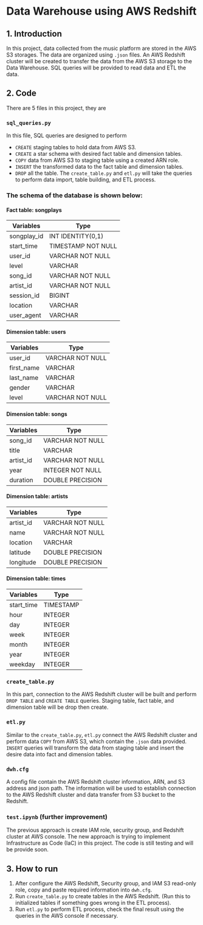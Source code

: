 # Data Warehouse using AWS Redshift
## 1. Introduction
In this project, data collected from the music platform are stored in the AWS S3 storages. The data are organized using ```.json``` files. An AWS Redshift cluster will be created to transfer the data from the AWS S3 storage to the Data Warehouse. SQL queries will be provided to read data and ETL the data.

## 2. Code
There are 5 files in this project, they are 

### ```sql_queries.py```
In this file, SQL queries are designed to perform 
* ```CREATE``` staging tables to hold data from AWS S3.
* ```CREATE``` a star schema with desired fact table and dimension tables.
* ```COPY``` data from AWS S3 to staging table using a created ARN role.
* ```INSERT``` the transformed data to the fact table and dimension tables.
* ```DROP``` all the table.
The ```create_table.py``` and ```etl.py``` will take the queries to perform data import, table building, and ETL process.

### The schema of the database is shown below:
#### Fact table: songplays
|Variables|Type|
|---------|----|
|songplay_id|INT IDENTITY(0,1)| 
|start_time|TIMESTAMP NOT NULL| 
|user_id|VARCHAR NOT NULL| 
|level|VARCHAR|
|song_id|VARCHAR NOT NULL| 
|artist_id|VARCHAR NOT NULL|
|session_id|BIGINT| 
|location|VARCHAR| 
|user_agent|VARCHAR|

#### Dimension table: users
|Variables|Type|
|---------|----|
|user_id|VARCHAR NOT NULL| 
|first_name|VARCHAR| 
|last_name|VARCHAR|
|gender|VARCHAR| 
|level|VARCHAR NOT NULL| 

#### Dimension table: songs
|Variables|Type|
|---------|----|
|song_id|VARCHAR NOT NULL| 
|title|VARCHAR|
|artist_id|VARCHAR NOT NULL|
|year|INTEGER NOT NULL| 
|duration|DOUBLE PRECISION|

#### Dimension table: artists
|Variables|Type|
|---------|----|
|artist_id|VARCHAR NOT NULL| 
|name|VARCHAR NOT NULL|
|location|VARCHAR| 
|latitude|DOUBLE PRECISION|
|longitude|DOUBLE PRECISION| 

#### Dimension table: times
|Variables|Type|
|---------|----|
|start_time|TIMESTAMP|
|hour|INTEGER|
|day|INTEGER|
|week|INTEGER| 
|month|INTEGER|
|year|INTEGER| 
|weekday|INTEGER| 

### ```create_table.py```
In this part, connection to the AWS Redshift cluster will be built and perform ```DROP TABLE``` and ```CREATE TABLE``` queries. Staging table, fact table, and dimension table will be drop then create.

### ```etl.py```
Similar to the ```create_table.py```, ```etl.py``` connect the AWS Redshift cluster and perform data ```COPY``` from AWS S3, which contain the ```.json``` data provided. ```INSERT``` queries will transform the data from staging table and insert the desire data into fact and dimension tables.

### ```dwh.cfg```
A config file contain the AWS Redshift cluster information, ARN, and S3 address and json path. The information will be used to establish connection to the AWS Redshift cluster and data transfer from S3 bucket to the Redshift.

### ```test.ipynb``` (further improvement)
The previous approach is create IAM role, security group, and Redshift cluster at AWS console. The new approach is trying to implement Infrastructure as Code (IaC) in this project. The code is still testing and will be provide soon.

## 3. How to run
1. After configure the AWS Redshift, Security group, and IAM S3 read-only role, copy and paste required information into ```dwh.cfg```.
2. Run ```create_table.py``` to create tables in the AWS Redshift. (Run this to initialized tables if something goes wrong in the ETL process).
3. Run ```etl.py``` to perform ETL process, check the final result using the queries in the AWS console if necessary.
